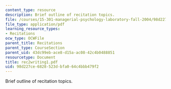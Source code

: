 ```yaml
---
content_type: resource
description: Brief outline of recitation topics.
file: /courses/15-301-managerial-psychology-laboratory-fall-2004/98d227ce6828523dbfa064c4bbb479f2_rec2writing1.pdf
file_type: application/pdf
learning_resource_types:
- Recitations
ocw_type: OCWFile
parent_title: Recitations
parent_type: CourseSection
parent_uid: 43dc99eb-ace8-d15a-ac08-42c4b0488851
resourcetype: Document
title: rec2writing1.pdf
uid: 98d227ce-6828-523d-bfa0-64c4bbb479f2
---
```

Brief outline of recitation topics.

